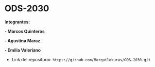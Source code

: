 # ODS-2030

**Integrantes:**

**- Marcos Quinteros**

**- Agustina Maraz**

**- Emilia Valeriano**

-   Link del repositorio: `https://github.com/Marquilokuras/ODS-2030.git`

